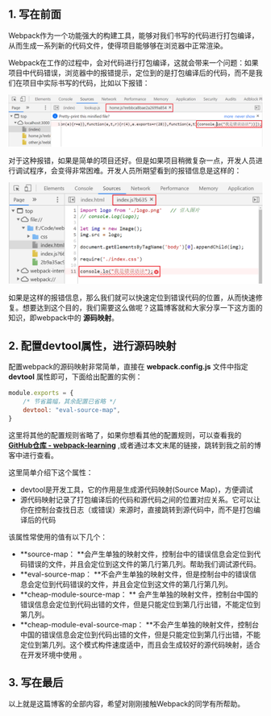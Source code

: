 ## 1. 写在前面

Webpack作为一个功能强大的构建工具，能够对我们书写的代码进行打包编译，从而生成一系列新的代码文件，使得项目能够够在浏览器中正常渲染。

Webpack在工作的过程中，会对代码进行打包编译，这就会带来一个问题：如果项目中代码错误，浏览器中的报错提示，定位到的是打包编译后的代码，而不是我们在项目中实际书写的代码，比如以下报错：

![](https://github.com/Fengzhen8023/webpack-learning/blob/master/blog-img/no-map.png)

对于这种报错，如果是简单的项目还好。但是如果项目稍微复杂一点，开发人员进行调试程序，会变得非常困难。开发人员所期望看到的报错信息是这样的：

![](https://github.com/Fengzhen8023/webpack-learning/blob/master/blog-img/source-map-error.png)

如果是这样的报错信息，那么我们就可以快速定位到错误代码的位置，从而快速修复。想要达到这个目的，我们需要这么做呢？这篇博客就和大家分享一下这方面的知识，即webpack中的 **源码映射**。

## 2. 配置devtool属性，进行源码映射

配置webpack的源码映射非常简单，直接在 **webpack.config.js** 文件中指定 **devtool** 属性即可，下面给出配置的实例：

```js
module.exports = {
    /* 节省篇幅，其余配置已省略 */
    devtool: "eval-source-map",
}
```

这里将其他的配置规则省略了，如果你想看其他的配置规则，可以查看我的 **[GitHub仓库 - webpack-learning](https://github.com/Fengzhen8023/webpack-learning )** ,或者通过本文末尾的链接，跳转到我之前的博客中进行查看。

这里简单介绍下这个属性：

- devtool是开发工具，它的作用是生成源代码映射(Source Map)，方便调试
- 源代码映射记录了打包编译后的代码和源代码之间的位置对应关系。它可以让你在控制台查找日志（或错误）来源时，直接跳转到源代码中，而不是打包编译后的代码 

该属性常使用的值有以下几个：

- **source-map： **会产生单独的映射文件，控制台中的错误信息会定位到代码错误的文件，并且会定位到这文件的第几行第几列。帮助我们调试源代码。
- **eval-source-map： **不会产生单独的映射文件，但是控制台中的错误信息会定位到代码错误的文件，并且会定位到这文件的第几行第几列。
- **cheap-module-source-map： ** 会产生单独的映射文件，控制台中国的错误信息会定位到代码出错的文件，但是只能定位到第几行出错，不能定位到第几列。
- **cheap-module-eval-source-map： **不会产生单独的映射文件，控制台中国的错误信息会定位到代码出错的文件，但是只能定位到第几行出错，不能定位到第几列。这个模式构件速度适中，而且会生成较好的源代码映射，适合在开发环境中使用 。

## 3. 写在最后

以上就是这篇博客的全部内容，希望对刚刚接触Webpack的同学有所帮助。